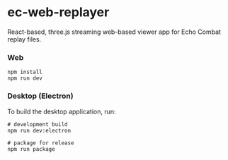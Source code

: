 # ec-web-replayer
React-based, three.js streaming web-based viewer app for Echo Combat replay files.

### Web

```
npm install
npm run dev
```

### Desktop (Electron)

To build the desktop application, run:

```shell
# development build
npm run dev:electron

# package for release
npm run package
```
